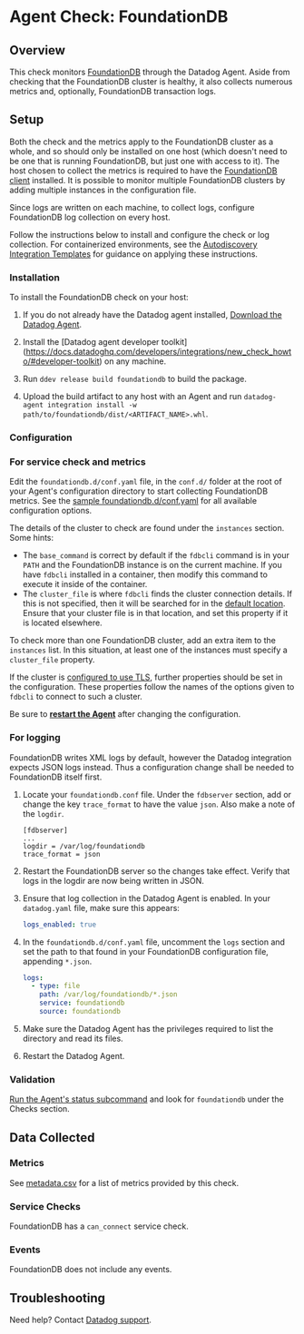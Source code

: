 # Agent Check: FoundationDB

## Overview

This check monitors [FoundationDB][1] through the Datadog Agent. Aside from
checking that the FoundationDB cluster is healthy, it also collects numerous metrics
and, optionally, FoundationDB transaction logs.

## Setup

Both the check and the metrics apply to the FoundationDB cluster as a whole,
and so should only be installed on one host (which doesn't need to be one that is
running FoundationDB, but just one with access to it). The host chosen to
collect the metrics is required to have the [FoundationDB client][8]
installed. It is possible to monitor multiple FoundationDB clusters
by adding multiple instances in the configuration file.

Since logs are written on each machine, to collect logs, configure FoundationDB
log collection on every host.

Follow the instructions below to install and configure the check or log
collection. For containerized environments, see the [Autodiscovery
Integration Templates][2] for guidance on applying these instructions.

### Installation

To install the FoundationDB check on your host:

1. If you do not already have the Datadog agent installed, [Download the
   Datadog Agent][9].

2. Install the [Datadog agent developer toolkit]
(https://docs.datadoghq.com/developers/integrations/new_check_howto/#developer-toolkit)
   on any machine.

3. Run `ddev release build foundationdb` to build the package.

4. Upload the build artifact to any host with an Agent and
   run `datadog-agent integration install -w
    path/to/foundationdb/dist/<ARTIFACT_NAME>.whl`.

### Configuration

### For service check and metrics

Edit the `foundationdb.d/conf.yaml` file, in the `conf.d/` folder at
the root of your Agent's configuration directory to start collecting
FoundationDB metrics. See the [sample foundationdb.d/conf.yaml][3] for
all available configuration options.

The details of the cluster to check are found under the `instances`
section. Some hints:

* The `base_command` is correct by default if the `fdbcli` command is in
  your `PATH` and the FoundationDB instance is on the current machine.
  If you have `fdbcli` installed in a container, then modify
  this command to execute it inside of the container.
* The `cluster_file` is where `fdbcli` finds the cluster connection
  details. If this is not specified, then it will be searched for in
  the [default location][10]. Ensure that your cluster file is in
  that location, and set this property if it is located elsewhere.

To check more than one FoundationDB cluster, add an extra item to the
`instances` list. In this situation, at least one of the instances must
specify a `cluster_file` property.

If the cluster is [configured to use TLS][1], further properties should
be set in the configuration. These properties follow the names of the
options given to `fdbcli` to connect to such a cluster.

Be sure to **[restart the Agent][4]** after changing the configuration.

### For logging

FoundationDB writes XML logs by default, however the Datadog integration
expects JSON logs instead. Thus a configuration change shall be needed to
FoundationDB itself first.

1. Locate your `foundationdb.conf` file. Under the `fdbserver` section, add
   or change the key `trace_format` to have the value `json`. Also make a
   note of the `logdir`.

    ```
    [fdbserver]
    ...
    logdir = /var/log/foundationdb
    trace_format = json
    ```

2. Restart the FoundationDB server so the changes take effect. Verify that
   logs in the logdir are now being written in JSON.

3. Ensure that log collection in the Datadog Agent is enabled. In your
   `datadog.yaml` file, make sure this appears:

    ```yaml
    logs_enabled: true
    ```

4. In the `foundationdb.d/conf.yaml` file, uncomment the `logs` section
   and set the path to that found in your FoundationDB configuration file,
   appending `*.json`.

    ```yaml
    logs:
      - type: file
        path: /var/log/foundationdb/*.json
        service: foundationdb
        source: foundationdb
    ```

5. Make sure the Datadog Agent has the privileges required to list the
   directory and read its files.

5. Restart the Datadog Agent.

### Validation

[Run the Agent's status subcommand][5] and look for `foundationdb` under the Checks section.

## Data Collected

### Metrics

See [metadata.csv][6] for a list of metrics provided by this check.

### Service Checks

FoundationDB has a `can_connect` service check.

### Events

FoundationDB does not include any events.

## Troubleshooting

Need help? Contact [Datadog support][7].

[1]: https://www.foundationdb.org/
[2]: https://docs.datadoghq.com/agent/kubernetes/integrations/
[3]: https://github.com/DataDog/integrations-extras/blob/master/foundationdb/datadog_checks/foundationdb/data/conf.yaml.example
[4]: https://docs.datadoghq.com/agent/guide/agent-commands/#start-stop-and-restart-the-agent
[5]: https://docs.datadoghq.com/agent/guide/agent-commands/#agent-status-and-information
[6]: https://github.com/DataDog/integrations-extras/blob/master/foundationdb/metadata.csv
[7]: https://docs.datadoghq.com/help/
[8]: https://www.foundationdb.org/download/
[9]: https://app.datadoghq.com/account/settings#agent
[10]: https://apple.github.io/foundationdb/administration.html#default-cluster-file
[11]: https://apple.github.io/foundationdb/tls.html

